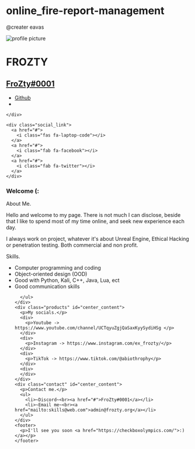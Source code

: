 # online_fire-report-management
@creater eavas
<html lang="en">

<head>
  <meta charset="UTF-8">
  <meta name="viewport" content="width=device-width, initial-scale=1.0">
  <meta http-equiv="X-UA-Compatible" content="ie=edge">
  <!-- css -->
  <link rel="stylesheet" href="style.css">
  <link rel="stylesheet" href="https://necolas.github.io/normalize.css/8.0.1/normalize.css">
  <!-- font -->
  <link href="https://fonts.googleapis.com/css?family=Poppins&display=swap" rel="stylesheet">
  <!-- icon -->
  <script src="https://kit.fontawesome.com/235004aab8.js" crossorigin="anonymous"></script>
  <title>Personal Website</title>

</head>

<body>
  <div class="info_div">
    <div class="profile_info">
      <img src="https://i.ibb.co/cXX24C2/413bf8c4-294b-4963-b35c-29f2a2756359-200x200.png" alt="profile picture">
      <h1>FROZTY</h1>
      <h2><a href="https://github.com/FrooZty">FroZty#0001</h2></a>
    </div>
    <div class="icon">
      <ul>
        <li>
          <i class="fab fa-github"><a href="https://github.com/FrooZty"></i>Github</a>
        </li>
        <li>
      </ul>

    </div>

    <div class="social_link">
      <a href="#">
        <i class="fas fa-laptop-code"></i>
      </a>
      <a href="#">
        <i class="fab fa-facebook"></i>
      </a>
      <a href="#">
        <i class="fab fa-twitter"></i>
      </a>
    </div>
  </div>
  <div class="main_content">
    <div class="about" id="center_content">
      <h3>Welcome (:</h3>
      <p>About Me.</p>
      <div>
        <p>
          Hello and welcome to my page. There is not much I can disclose, beside that I like to spend most of my time online, and seek new experience each day.
        </p>
      </div>
      <div>
        <p>
          I always work on project, whatever it's about Unreal Engine, Ethical Hacking or penetration testing. Both commercial and non profit.
        </p>
      </div>
    </div>
    <div class="skills" id="center_content">
      <p>Skills.</p>
      <ul>
        <li>Computer programming and coding</li>
        <li>Object-oriented design (OOD)</li>
        <li>Good with Python, Kali, C++, Java, Lua, ect</li>
        <li>Good communication skills</li>

      </ul>
    </div>
    <div class="products" id="center_content">
      <p>My socials.</p>
      <div>
        <p>Youtube -> https://www.youtube.com/channel/UCTqyuZgjQaSaxKyySydiHSg </p>
      </div>
      <div>
        <p>Instagram -> https://www.instagram.com/ex_frozty/</p>
      </div>
      <div>
        <p>TikTok -> https://www.tiktok.com/@abiothrophy</p>
      </div>
      <div>
      </div>
    </div>
    <div class="contact" id="center_content">
      <p>Contact me.</p>
      <ul>
        <li>~Discord~<br><a href="#">FroZty#0001</a></li>
        <li>~Email me~<br><a href="mailto:skills@web.com">admin@frozty.org</a></li>
      </ul>
    </div>
    <footer>
      <p>I'll see you soon <a href="https://checkboxolympics.com/">:)</a></p>
    </footer>
  </div>
</body>

</html>
